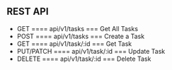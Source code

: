 ## REST API

- GET ==== api/v1/tasks === Get All Tasks
- POST ==== api/v1/tasks === Create a Task
- GET ==== api/v1/task/:id === Get Task
- PUT/PATCH ==== api/v1/task/:id === Update Task
- DELETE ==== api/v1/task/:id === Delete Task
